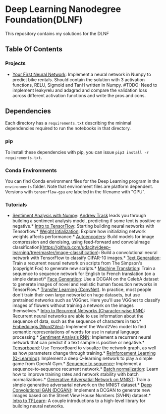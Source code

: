 # Deep Learning Nanodegree Foundation(DLNF)

This repository contains my solutions for the DLNF 

## Table Of Contents



### Projects

* [Your First Neural Network](https://github.com/kartikT007/Udacity/deep-learning/tree/master/first-neural-network): Implement a neural network in Numpy to predict bike rentals. Should contain the solution with 3 activation functions, RELU, Sigmoid and TanH written in Numpy. #TODO: Need to implement leakyrelu and adagrad and compare the validation loss across different activation functions and write the pros and cons. 


## Dependencies

Each directory has a `requirements.txt` describing the minimal dependencies required to run the notebooks in that directory.

### pip

To install these dependencies with pip, you can issue `pip3 install -r requirements.txt`.

### Conda Environments

You can find Conda environment files for the Deep Learning program in the `environments` folder. Note that environment files are platform dependent. Versions with `tensorflow-gpu` are labeled in the filename with "GPU".

### Tutorials
* [Sentiment Analysis with Numpy](https://github.com/udacity/deep-learning/tree/master/sentiment-network): [Andrew Trask](http://iamtrask.github.io/) leads you through building a sentiment analysis model, predicting if some text is positive or negative.* [Intro to TensorFlow](https://github.com/udacity/deep-learning/tree/master/intro-to-tensorflow): Starting building neural networks with Tensorflow.* [Weight Intialization](https://github.com/udacity/deep-learning/tree/master/weight-initialization): Explore how initializing network weights affects performance.* [Autoencoders](https://github.com/udacity/deep-learning/tree/master/autoencoder): Build models for image compression and denoising, using feed-forward and convoluImage classification](https://github.com/udacity/deep-learning/tree/master/image-classification): Build a convolutional neural network with TensorFlow to classify CIFAR-10 images.* [Text Generation](https://github.com/udacity/deep-learning/tree/master/tv-script-generation): Train a recurrent neural network on scripts from The Simpson's (copyright Fox) to generate new scripts.* [Machine Translation](https://github.com/udacity/deep-learning/tree/master/language-translation): Train a sequence to sequence network for English to French translation (on a simple dataset)* [Face Generation](https://github.com/udacity/deep-learning/tree/master/face_generation): Use a DCGAN on the CelebA dataset to generate images of novel and realistic human faces.tion networks in TensorFlow.* [Transfer Learning (ConvNet)](https://github.com/udacity/deep-learning/tree/master/transfer-learning). In practice, most people don't train their own large networkd on huge datasets, but use pretrained networks such as VGGnet. Here you'll use VGGnet to classify images of flowers without training a network on the images themselves.* [Intro to Recurrent Networks (Character-wise RNN)](https://github.com/udacity/deep-learning/tree/master/intro-to-rnns): Recurrent neural networks are able to use information about the sequence of data, such as the sequence of characters in text.* [Embeddings (Word2Vec)](https://github.com/udacity/deep-learning/tree/master/embeddings): Implement the Word2Vec model to find semantic representations of words for use in natural language processing.* [Sentiment Analysis RNN](https://github.com/udacity/deep-learning/tree/master/sentiment-rnn): Implement a recurrent neural network that can predict if a text sample is positive or negative.* [Tensorboard](https://github.com/udacity/deep-learning/tree/master/tensorboard): Use TensorBoard to visualize the network graph, as well as how parameters change through training.* [Reinforcement Learning (Q-Learning)](https://github.com/udacity/deep-learning/tree/master/reinforcement): Implement a deep Q-learning network to play a simple game from OpenAI Gym.* [Sequence to sequence](https://github.com/udacity/deep-learning/tree/master/seq2seq): Implement a sequence-to-sequence recurrent network.* [Batch normalization](https://github.com/udacity/deep-learning/tree/master/batch-norm): Learn how to improve training rates and network stability with batch normalizations.* [Generative Adversatial Network on MNIST](https://github.com/udacity/deep-learning/tree/master/gan_mnist): Train a simple generative adversarial network on the MNIST dataset.* [Deep Convolutional GAN (DCGAN)](https://github.com/udacity/deep-learning/tree/master/dcgan-svhn): Implement a DCGAN to generate new images based on the Street View House Numbers (SVHN) dataset.* [Intro to TFLearn](https://github.com/udacity/deep-learning/tree/master/intro-to-tflearn): A couple introductions to a high-level library for building neural networks.
